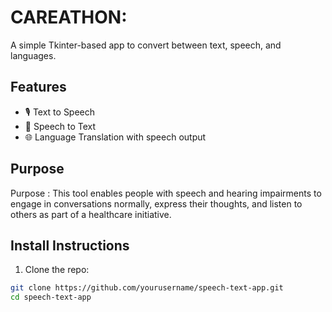 # CAREATHON:
A simple Tkinter-based app to convert between text, speech, and languages.

## Features
- 🎙️ Text to Speech
- 🧏 Speech to Text
- 🌐 Language Translation with speech output

## Purpose
Purpose : 
This tool enables people with speech and hearing impairments to engage in conversations normally, express their thoughts, and listen to others as part of a healthcare initiative.   

## Install Instructions

1. Clone the repo:
```bash
git clone https://github.com/yourusername/speech-text-app.git
cd speech-text-app



